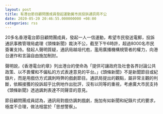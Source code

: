 ```yaml
---
layout: post
title: 有港台節目顧問團成員發起運動冀市民投訴通訊局不公
date: 2020-05-20 20:46:55.000000000 +08:00
categories: rss
---
```


20多名香港電台節目顧問團成員，發起一人一信運動，希望市民發送電郵，投訴通訊事務管理局處理《頭條新聞》裁決不公，截至下午6時許，超過8000名市民簽署支持。發起人聲明質疑，通訊局越俎代庖，濫用廣播機構規管者的權力，向港台運作和言論自由施加制肘。

聲明說，《香港電台約章》列出港台的使命為「提供可讓政府及社會各界討論公共政策、以不畏懼和不偏私的方式表達意見的平台。」《頭條新聞》不是新聞節目或紀錄片，而是用戲仿方式諷刺時弊的戲劇節目。通訊局提出的觀點，屬非常主觀的判斷，依賴接獲的投訴超乎比例地作出批評，沒有以同等的重視，考慮廣大市民支持《頭條新聞》透過諷刺表達不同聲音的意見。

節目顧問團成員認為，通訊局對戲仿諷刺戲劇，施加有如新聞和紀錄片式的要求，極度不合理，做法相當於「思想警察」。
